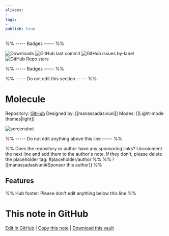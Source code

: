 ```yaml
---
aliases:
- 
tags: 
- 
publish: true
---
```


%% ----- Badges ----- %%

![Downloads](https://img.shields.io/badge/downloads-1510-573E7A?style=for-the-badge&logo=)
![GitHub last commit](https://img.shields.io/github/last-commit/manassadasivuni/obsidian-molecule?color=573E7A&label=last%20update&logo=github&style=for-the-badge)
![GitHub issues by-label](https://img.shields.io/github/issues/manassadasivuni/obsidian-molecule/help%20wanted?color=573E7A&logo=github&style=for-the-badge) 
![GitHub Repo stars](https://img.shields.io/github/stars/manassadasivuni/obsidian-molecule?color=573E7A&logo=github&style=for-the-badge)

%% ----- Badges ----- %%

%% ----- Do not edit this section ----- %%

# Molecule

Repository: [GitHub](https://github.com/manassadasivuni/obsidian-molecule)
Designed by: [[manassadasivuni]]
Modes: [[Light-mode themes|light]]



![screenshot](https://github.com/manassadasivuni/obsidian-molecule/raw/master/images/Screenshot1.png)

%% ----- Do not edit anything above this line ----- %% 

%% Does the repository or author have any sponsoring links? Uncomment the next line and add them to the author's note. If they don't, please delete the placeholder tag: #placeholder/author %%
%% ![[manassadasivuni#Sponsor this author]] %%


## Features



%% Hub footer: Please don't edit anything below this line %%

# This note in GitHub

<span class="git-footer">[Edit In GitHub](https://github.dev/obsidian-community/obsidian-hub/blob/main/02%20-%20Community%20Expansions/02.05%20All%20Community%20Expansions/Themes/Molecule.md "git-hub-edit-note") | [Copy this note](https://raw.githubusercontent.com/obsidian-community/obsidian-hub/main/02%20-%20Community%20Expansions/02.05%20All%20Community%20Expansions/Themes/Molecule.md "git-hub-copy-note") | [Download this vault](https://github.com/obsidian-community/obsidian-hub/archive/refs/heads/main.zip "git-hub-download-vault") </span>
